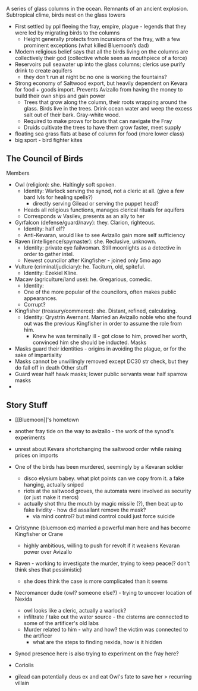 A series of glass columns in the ocean. Remnants of an ancient explosion. Subtropical clime, birds nest on the glass towers

- First settled by ppl fleeing the fray, empire, plague - legends that they were led by migrating birds to the columns
	- Height generally protects from incursions of the fray, with a few prominent exceptions (what killed Bluemoon’s dad)
- Modern religious belief says that all the birds living on the columns are collectively their god (collective whole seen as mouthpiece of a force)
- Reservoirs pull seawater up into the glass columns; clerics use purify drink to create aquifers
	- they don't run at night bc no one is working the fountains?
- Strong economy of Saltwood export, but heavily dependent on Kevara for food + goods import. Prevents Avizallo from having the money to build their own ships and gain power
	- Trees that grow along the column, their roots wrapping around the glass. Birds live in the trees. Drink ocean water and weep the excess salt out of their bark. Gray-white wood.
	- Required to make prows for boats that can navigate the Fray
	- Druids cultivate the trees to have them grow faster, meet supply
- floating sea grass flats at base of column for food (more lower class)
- big sport - bird fighter kites

## The Council of Birds

Members
- Owl (religion): she. Haltingly soft spoken.
	- Identity: Warlock serving the synod, not a cleric at all. (give a few bard lvls for healing spells?)
		- directly serving Gilead or serving the puppet head?
	- Heads all religious functions, manages clerical rituals for aquifers
	- Corresponds w Vasilev, presents as an ally to her
- Gyrfalcon (defense/guard/navy): they. Clarion, righteous.
	- Identity: half elf?
	- Anti-Kevaran, would like to see Avizallo gain more self sufficiency
- Raven (intelligence/spymaster): she. Reclusive, unknown.
	- Identity: private eye failwoman. Still moonlights as a detective in order to gather intel. 
	- Newest councilor after Kingfisher - joined only 5mo ago
- Vulture (criminal/judiciary): he. Taciturn, old, spiteful. 
	- Identity: Ezekiel Kline. 
- Macaw (agriculture/land use): he. Gregarious, comedic.
	- Identity: 
	- One of the more popular of the councilors, often makes public appearances.
	- Corrupt?
- Kingfisher (treasury/commerce): she. Distant, refined, calculating. 
	- Identity: Qrystrin Avernant. Married an Avizallo noble who she found out was the previous Kingfisher in order to assume the role from him. 
		- Knew he was terminally ill - got close to him, proved her worth, convinced him she should be inducted.
Masks
- Masks guard their identities - origins in avoiding the plague, or for the sake of impartiality
- Masks cannot be unwillingly removed except DC30 str check, but they do fall off in death
Other stuff
- Guard wear half hawk masks; lower public servants wear half sparrow masks
- 


## Story Stuff

- [[Bluemoon]]'s hometown

- another fray tide on the way to avizallo - the work of the synod's experiments

- unrest about Kevara shortchanging the saltwood order while raising prices on imports
- One of the birds has been murdered, seemingly by a Kevaran soldier
	- disco elysium babey. what plot points can we copy from it. a fake hanging, actually sniped
	- riots at the saltwood groves, the automata were involved as security (or just make it mercs)
	- actually shot thru the mouth by magic missile (?), then beat up to fake lividity - how did assailant remove the mask? 
		- via mind control? but mind control could just force suicide
- Qristynne (bluemoon ex) married a powerful man here and has become Kingfisher or Crane
	- highly ambitious, willing to push for revolt if it weakens Kevaran power over Avizallo
- Raven - working to investigate the murder, trying to keep peace(? don't think shes that pessimistic)
	- she does think the case is more complicated than it seems
- Necromancer dude (owl? someone else?) - trying to uncover location of Nexida
	- owl looks like a cleric, actually a warlock?
	- infiltrate / take out the water source - the cisterns are connected to some of the artificer's old labs 
	- Murder related to him - why and how? the victim was connected to the artificer
		- what are the steps to finding nexida, how is it hidden
- Synod presence here is also trying to experiment on the fray here?
- Coriolis 


- gilead can potentially deus ex and eat Owl's fate to save her > recurring villain